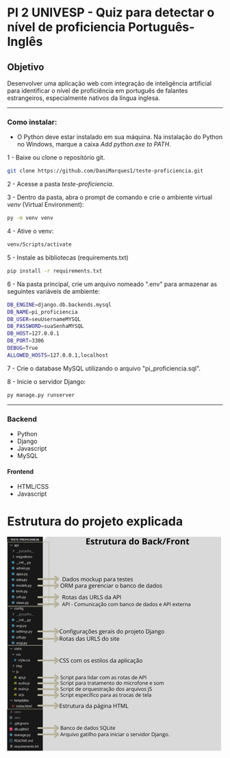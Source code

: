 # PI 2 UNIVESP - Quiz para detectar o nível de proficiencia Português-Inglês

## Objetivo
Desenvolver uma aplicação web com integração de inteligência artificial para identificar o nível de proficiência em português de falantes estrangeiros, especialmente nativos da língua inglesa.

----------------------------------------------------------

### Como instalar:

- O Python deve estar instalado em sua máquina. Na instalação do Python no Windows, marque a caixa *Add python.exe to PATH*.

1 - Baixe ou clone o repositório git.

```bash
git clone https://github.com/DaniMarques1/teste-proficiencia.git
```

2 - Acesse a pasta *teste-proficiencia*.

3 - Dentro da pasta, abra o prompt de comando e crie o ambiente virtual *venv* (Virtual Environment):
```bash
py -m venv venv
```

4 - Ative o venv:
```bash
venv/Scripts/activate
```

5 - Instale as bibliotecas (requirements.txt)
```bash
pip install -r requirements.txt
```

6 - Na pasta principal, crie um arquivo nomeado ".env" para armazenar as seguintes variáveis de ambiente:
```bash 
DB_ENGINE=django.db.backends.mysql
DB_NAME=pi_proficiencia
DB_USER=seuUsernameMYSQL
DB_PASSWORD=suaSenhaMYSQL
DB_HOST=127.0.0.1
DB_PORT=3306
DEBUG=True
ALLOWED_HOSTS=127.0.0.1,localhost
```

7 - Crie o database MySQL utilizando o arquivo "pi_proficiencia.sql".

8 - Inicie o servidor Django:
```bash
py manage.py runserver
```

----------------------------------------------------------

### Backend

- Python
- Django
- Javascript
- MySQL

#### Frontend

- HTML/CSS
- Javascript

# Estrutura do projeto explicada

![Estrutura da Página](static/img/estrutura_pagina.png)



